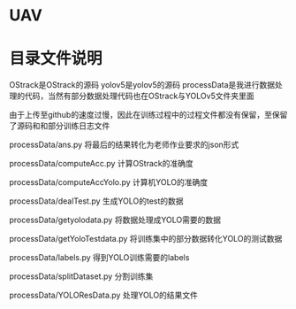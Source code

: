 # UAV
# 目录文件说明
OStrack是OStrack的源码
yolov5是yolov5的源码
processData是我进行数据处理的代码，当然有部分数据处理代码也在OStrack与YOLOv5文件夹里面

由于上传至github的速度过慢，因此在训练过程中的过程文件都没有保留，至保留了源码和和部分训练日志文件

processData/ans.py 将最后的结果转化为老师作业要求的json形式
  
processData/computeAcc.py 计算OStrack的准确度

processData/computeAccYolo.py 计算机YOLO的准确度

processData/dealTest.py 生成YOLO的test的数据

processData/getyolodata.py 将数据处理成YOLO需要的数据

processData/getYoloTestdata.py 将训练集中的部分数据转化YOLO的测试数据

processData/labels.py 得到YOLO训练需要的labels

processData/splitDataset.py 分割训练集

processData/YOLOResData.py 处理YOLO的结果文件





